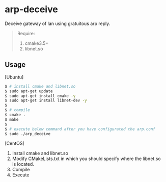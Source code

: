 # arp-deceive
Deceive gateway of lan using gratuitous arp reply.

> Require: 
>
>  	1. cmake3.5+
>  	2. libnet.so

## Usage
[Ubuntu]

```bash
$ # install cmake and libnet.so
$ sudo apt-get update
$ sudo apt-get install cmake -y
$ sudo apt-get install libnet-dev -y
$ 
$ # compile
$ cmake .
$ make
$
$ # execute below command after you have configurated the arp.conf
$ sudo ./arp_deceive
```

[CentOS]
1. Install cmake and libnet.so
2. Modify CMakeLists.txt in which you should specify where the libnet.so is located.
3. Compile
4. Execute

